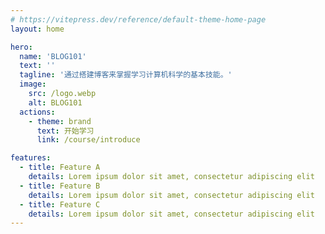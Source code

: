 ```yaml
---
# https://vitepress.dev/reference/default-theme-home-page
layout: home

hero:
  name: 'BLOG101'
  text: ''
  tagline: '通过搭建博客来掌握学习计算机科学的基本技能。'
  image:
    src: /logo.webp
    alt: BLOG101
  actions:
    - theme: brand
      text: 开始学习
      link: /course/introduce

features:
  - title: Feature A
    details: Lorem ipsum dolor sit amet, consectetur adipiscing elit
  - title: Feature B
    details: Lorem ipsum dolor sit amet, consectetur adipiscing elit
  - title: Feature C
    details: Lorem ipsum dolor sit amet, consectetur adipiscing elit
---
```


<style>
:root {
  

  --vp-home-hero-name-color: transparent;
  --vp-home-hero-name-background: -webkit-linear-gradient(120deg, #90b3ed 30%, #aeefe2);

  --vp-home-hero-image-background-image: linear-gradient(135deg, #90b3ed 50%, #aeefe2 50%);
  --vp-home-hero-image-filter: blur(44px);
}

@media (min-width: 640px) {
  :root {
    --vp-home-hero-image-filter: blur(56px);
  }
}

@media (min-width: 960px) {
  :root {
    --vp-home-hero-image-filter: blur(68px);
  }
}
</style>
